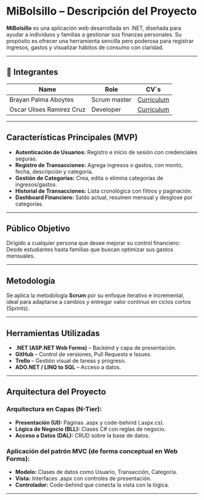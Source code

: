# MiBolsillo – Descripción del Proyecto

**MiBolsillo** es una aplicación web desarrollada en .NET, diseñada para ayudar a individuos y familias a gestionar sus finanzas personales. Su propósito es ofrecer una herramienta sencilla pero poderosa para registrar ingresos, gastos y visualizar hábitos de consumo con claridad.

---

## **👥 Integrantes**  

| Name                    | Role       | CV´s                                         |
|-------------------------|------------|----------------------------------------------|
|Brayan Palma Aboytes     |Scrum master|<a href="https://oscaarc82.github.io/oscar.github.io/"> Curriculum </a>|
|Oscar Ulises Ramirez Cruz|Developer   |<a href="https://oscaarc82.github.io/oscar.github.io/"> Curriculum </a>|


---

## Características Principales (MVP)

- **Autenticación de Usuarios:** Registro e inicio de sesión con credenciales seguras.
- **Registro de Transacciones:** Agrega ingresos o gastos, con monto, fecha, descripción y categoría.
- **Gestión de Categorías:** Crea, edita o elimina categorías de ingresos/gastos.
- **Historial de Transacciones:** Lista cronológica con filtros y paginación.
- **Dashboard Financiero:** Saldo actual, resumen mensual y desglose por categorías.

---

## Público Objetivo

Dirigido a cualquier persona que desee mejorar su control financiero:  
Desde estudiantes hasta familias que buscan optimizar sus gastos mensuales.

---

## Metodología

Se aplica la metodología **Scrum** por su enfoque iterativo e incremental, ideal para adaptarse a cambios y entregar valor continuo en ciclos cortos (Sprints).

---

## Herramientas Utilizadas

- **.NET (ASP.NET Web Forms)** – Backend y capa de presentación.
- **GitHub** – Control de versiones, Pull Requests e Issues.
- **Trello** – Gestión visual de tareas y progreso.
- **ADO.NET / LINQ to SQL** – Acceso a datos.

---

## Arquitectura del Proyecto

### Arquitectura en Capas (N-Tier):
- **Presentación (UI):** Páginas .aspx y code-behind (.aspx.cs).
- **Lógica de Negocio (BLL):** Clases C# con reglas de negocio.
- **Acceso a Datos (DAL):** CRUD sobre la base de datos.

### Aplicación del patrón MVC (de forma conceptual en Web Forms):
- **Modelo:** Clases de datos como Usuario, Transacción, Categoría.
- **Vista:** Interfaces .aspx con controles de presentación.
- **Controlador:** Code-behind que conecta la vista con la lógica.

---
